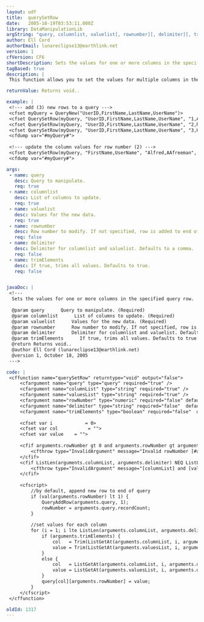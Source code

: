```yaml
---
layout: udf
title:  querySetRow
date:   2005-10-19T03:53:11.000Z
library: DataManipulationLib
argString: "query, columnlist, valuelist[, rownumber][, delimiter][, trimElements]"
author: Ell Cord
authorEmail: lunareclipse13@earthlink.net
version: 1
cfVersion: CF6
shortDescription: Sets the values for one or more columns in the specified query row.
tagBased: true
description: |
 This function allows you to set the values for multiple columns in the specified query row, with a single function call.  If a row number is not specified, the column values will be appended to the end of the query as a new row.  Useful for development.  Similar to using QueryAddRow() plus multiple QuerySetCell() calls.

returnValue: Returns void..

example: |
 <!--- add (3) new rows to a query --->
 <cfset myQuery = QueryNew("UserID,FirstName,LastName,UserName")>
 <cfset QuerySetRow(myQuery, "UserID,FirstName,LastName,UserName", "1,Amelia,Jones,ajones")>
 <cfset QuerySetRow(myQuery, "UserID,FirstName,LastName,UserName", "2,Roberta,Freeman,rfreeman")>
 <cfset QuerySetRow(myQuery, "UserID,FirstName,LastName,UserName", "3,Harriet, Adams ,hadams")>
 <cfdump var="#myQuery#">
 
 <!--- update the column values for row number (2) --->
 <cfset QuerySetRow(myQuery, "FirstName,UserName", "Alfred,AAfreeman", 2)>
 <cfdump var="#myQuery#">

args:
 - name: query
   desc: Query to manipulate.
   req: true
 - name: columnlist
   desc: List of columns to update.
   req: true
 - name: valuelist
   desc: Values for the new data.
   req: true
 - name: rownumber
   desc: Row number to modify. If not specified, row is added to end of query.
   req: false
 - name: delimiter
   desc: Delimiter for columnlist and valuelist. Defaults to a comma.
   req: false
 - name: trimElements
   desc: If true, trims all values. Defaults to true.
   req: false


javaDoc: |
 <!---
  Sets the values for one or more columns in the specified query row.
  
  @param query      Query to manipulate. (Required)
  @param columnlist      List of columns to update. (Required)
  @param valuelist      Values for the new data. (Required)
  @param rownumber      Row number to modify. If not specified, row is added to end of query. (Optional)
  @param delimiter      Delimiter for columnlist and valuelist. Defaults to a comma. (Optional)
  @param trimElements      If true, trims all values. Defaults to true. (Optional)
  @return Returns void.. 
  @author Ell Cord (lunareclipse13@earthlink.net) 
  @version 1, October 18, 2005 
 --->

code: |
 <cffunction name="querySetRow" returntype="void" output="false">
     <cfargument name="query" type="query" required="true" />
     <cfargument name="columnList" type="string" required="true" />
     <cfargument name="valuesList" type="string" required="true" />
     <cfargument name="rowNumber" type="numeric" required="false" default="0" />
     <cfargument name="delimiter" type="string" required="false"  default="," />
     <cfargument name="trimElements" type="boolean" required="false"  default="true" />
     
     <cfset var i            = 0>
     <cfset var col           = "">
     <cfset var value    = "">
     
     <cfif arguments.rowNumber gt 0 and arguments.rowNumber gt arguments.query.recordCount>
         <cfthrow type="InvalidArgument" message="Invalid rowNumber [#arguments.rowNumber#]. The specified query contains [#arguments.query.RecordCount#] records.">
     </cfif>    
     <cfif ListLen(arguments.columnList, arguments.delimiter) NEQ ListLen(arguments.valuesList, arguments.delimiter)>
         <cfthrow type="InvalidArgument" message="[columnList] and [valuesList] do not contain the same number of elements.">
     </cfif>    
     
     <cfscript>
         //by default, append new row to end of query
         if (val(arguments.rowNumber) lt 1) {
             QueryAddRow(arguments.query, 1);
             rowNumber = arguments.query.recordCount;
         }
         
         //set values for each column
         for (i = 1; i lte ListLen(arguments.columnList, arguments.delimiter); i = i + 1) {
             if (arguments.trimElements) {    
                 col   = Trim(ListGetAt(arguments.columnList, i, arguments.delimiter));    
                 value = Trim(ListGetAt(arguments.valuesList, i, arguments.delimiter));    
             }
             else {
                 col   = ListGetAt(arguments.columnList, i, arguments.delimiter);    
                 value = ListGetAt(arguments.valuesList, i, arguments.delimiter);    
             }
             query[col][arguments.rowNumber] = value;
         }
     </cfscript>
 </cffunction>

oldId: 1317
---
```


